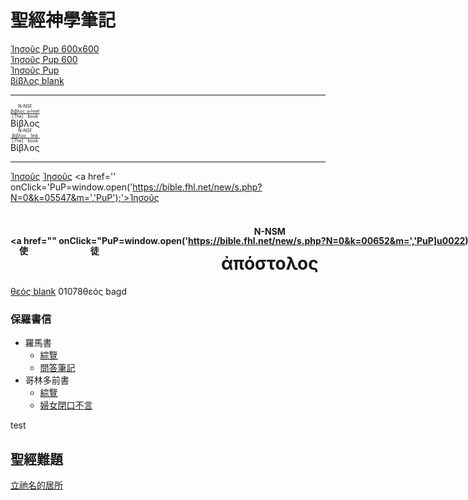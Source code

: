 # 聖經神學筆記

<a href="https://bible.fhl.net/new/s.php?N=0&k=05547&m=" onClick="PuP=window.open('https://bible.fhl.net/new/s.php?N=0&k=05547&m=','PuP','width=600,height=600'); return false;">Ἰησοῦς Pup 600x600</a><br>
<a href="https://bible.fhl.net/new/s.php?N=0&k=05547&m=" onClick="PuP=window.open('https://bible.fhl.net/new/s.php?N=0&k=05547&m=','PuP','width=600); return false;">Ἰησοῦς Pup 600</a><br>
<a href="https://bible.fhl.net/new/s.php?N=0&k=05547&m=" onClick="PuP=window.open('https://bible.fhl.net/new/s.php?N=0&k=05547&m=','PuP',); return false;">Ἰησοῦς Pup</a><br>
<a href="https://bible.fhl.net/new/s.php?N=0&k=00976&m=" target="_blank">βίβλος blank</a>

---
<RUBY><ruby><ruby>Βίβλος<rt>[The] book</rt></ruby><rt><a href="https://bible.fhl.net/new/s.php?N=0&k=00976&m=" target="_blank">βίβλος a-href</a></rt></ruby><rt>N-NSF</rt></RUBY><br>
<RUBY><ruby><ruby>Βίβλος<rt>[The] book</rt></ruby><rt>[βίβλος link](https://bible.fhl.net/new/s.php?N=0&k=00976&m=)</rt></ruby><rt>N-NSF</rt></RUBY>

---

<a href="" onClick="PuP=window.open('https://bible.fhl.net/new/s.php?N=0&k=05547&m=','PuP','width=600, height=600');">Ἰησοῦς</a>
<a href="" onClick="PuP=window.open('https://bible.fhl.net/new/s.php?N=0&k=05547&m=','PuP','width=600');">Ἰησοῦς</a>
<a href='' onClick='PuP=window.open('https://bible.fhl.net/new/s.php?N=0&k=05547&m=','PuP');'>Ἰησοῦς</a>

<RUBY><ruby><ruby>ἀπόστολος<rt>使徒</rt></ruby><rt>
<a href="" onClick="PuP=window.open('https://bible.fhl.net/new/s.php?N=0&k=00652&m=','PuP]u0022);'>ἀπόστολος</a></rt></ruby><rt>N-NSM</rt></RUBY>
=======

<a href="https://bible.fhl.net/new/s.php?N=0&k=01078&m=" target="_blank">θεός blank</a>
01078θεός bagd</a>

### 保羅書信
- 羅馬書
	- [綜覽](45-Rom/Rom-Notes.md)
	- [問答筆記](45-Rom/Rom-QA.md)
- 哥林多前書
	- [綜覽](46-1Co/1Co-QA.md)
	- [婦女閉口不言](46-1Co/1Co-QA#1Co%2014.md)

test


## 聖經難題
[立祂名的居所](%E7%AB%8B%E7%A5%82%E5%90%8D%E7%9A%84%E5%B1%85%E6%89%80.md)



